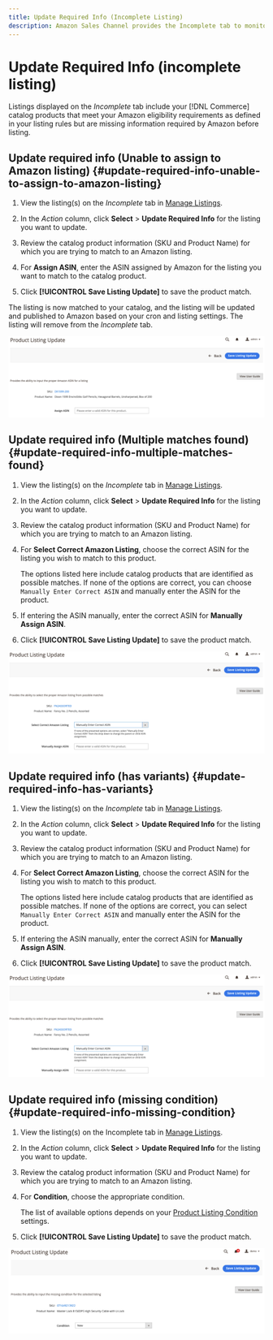 ```yaml
---
title: Update Required Info (Incomplete Listing)
description: Amazon Sales Channel provides the Incomplete tab to monitor Commerce catalog products that are missing information required by Amazon.
---
```


# Update Required Info (incomplete listing)

Listings displayed on the _Incomplete_ tab include your [!DNL Commerce] catalog products that meet your Amazon eligibility requirements as defined in your listing rules but are missing information required by Amazon before listing.

## Update required info (Unable to assign to Amazon listing) {#update-required-info-unable-to-assign-to-amazon-listing}

1. View the listing(s) on the _Incomplete_ tab in [Manage Listings](./managing-product-listings.md).

1. In the _Action_ column, click **Select** > **Update Required Info** for the listing you want to update.

1. Review the catalog product information (SKU and Product Name) for which you are trying to match to an Amazon listing.

1. For **Assign ASIN**, enter the ASIN assigned by Amazon for the listing you want to match to the catalog product.

1. Click **[!UICONTROL Save Listing Update]** to save the product match.

The listing is now matched to your catalog, and the listing will be updated and published to Amazon based on your cron and listing settings. The listing will remove from the _Incomplete_ tab.

![Manually assign ASIN for no listing match](assets/amazon-listing-update-assign-asin.png)

## Update required info (Multiple matches found) {#update-required-info-multiple-matches-found}

1. View the listing(s) on the _Incomplete_ tab in [Manage Listings](./managing-product-listings.md).

1. In the _Action_ column, click **Select** > **Update Required Info** for the listing you want to update.

1. Review the catalog product information (SKU and Product Name) for which you are trying to match to an Amazon listing.

1. For **Select Correct Amazon Listing**, choose the correct ASIN for the listing you wish to match to this product.

   The options listed here include catalog products that are identified as possible matches. If none of the options are correct, you can choose `Manually Enter Correct ASIN` and manually enter the ASIN for the product.

1. If entering the ASIN manually, enter the correct ASIN for **Manually Assign ASIN**.

1. Click **[!UICONTROL Save Listing Update]** to save the product match.

![Manually select ASIN from multiple possible matches](assets/amazon-listing-update-multiple-matches.png)

## Update required info (has variants) {#update-required-info-has-variants}

1. View the listing(s) on the _Incomplete_ tab in [Manage Listings](./managing-product-listings.md).

1. In the _Action_ column, click **Select** > **Update Required Info** for the listing you want to update.

1. Review the catalog product information (SKU and Product Name) for which you are trying to match to an Amazon listing.

1. For **Select Correct Amazon Listing**, choose the correct ASIN for the listing you wish to match to this product.

   The options listed here include catalog products that are identified as possible matches. If none of the options are correct, you can select `Manually Enter Correct ASIN` and manually enter the ASIN for the product.

1. If entering the ASIN manually, enter the correct ASIN for **Manually Assign ASIN**.

1. Click **[!UICONTROL Save Listing Update]** to save the product match.

![Manually select ASIN from possible variant matches](assets/amazon-listing-update-multiple-matches.png)

## Update required info (missing condition) {#update-required-info-missing-condition}

1. View the listing(s) on the Incomplete tab in [Manage Listings](./managing-product-listings.md).

1. In the _Action_ column, click **Select** > **Update Required Info** for the listing you want to update.

1. Review the catalog product information (SKU and Product Name) for which you are trying to match to an Amazon listing.

1. For **Condition**, choose the appropriate condition.

   The list of available options depends on your [Product Listing Condition](./product-listing-condition.md) settings.

1. Click **[!UICONTROL Save Listing Update]** to save the product match.

![Manually update missing condition](assets/amazon-update-listing-missing-condition.png)
